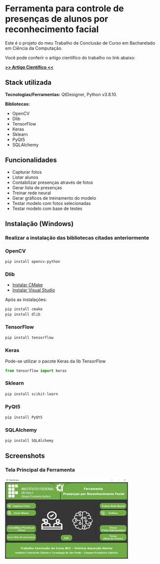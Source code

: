 ﻿# **Ferramenta para controle de presenças de alunos por reconhecimento facial**

Este é o projeto do meu Trabalho de Conclusão de Curso em Bacharelado em Ciência da Computação.

Você pode conferir o artigo científico do trabalho no link abaixo:

**[>> Artigo Científico <<](./to_github/Artigo-Científico.pdf)**

## Stack utilizada

**Tecnologias/Ferramentas:** QtDesigner, Python v3.8.10.

**Bibliotecas:**

- OpenCV
- Dlib
- TensorFlow
- Keras
- Sklearn
- PyQt5
- SQLAlchemy

## Funcionalidades

- Capturar fotos
- Listar alunos
- Contabilizar presenças através de fotos
- Gerar lista de presenças
- Treinar rede neural
- Gerar gráficos de treinamento do modelo
- Testar modelo com fotos selecionadas
- Testar modelo com base de testes

## Instalação (Windows)

### Realizar a instalação das bibliotecas citadas anteriormente

### OpenCV
```bash
pip install opencv-python
```

### Dlib
- [Instalar CMake](https://cmake.org/download/)
- [Instalar Visual Studio](https://visualstudio.microsoft.com/visual-cpp-build-tools/)

Após as instalações:
```bash
pip install cmake
pip install dlib
```

###  TensorFlow
```bash
pip install tensorflow
```

### Keras
Pode-se utilizar o pacote Keras da lib TensorFlow
```python
from tensorflow import keras
```

### Sklearn
```bash
pip install scikit-learn
```

### PyQt5
```bash
pip install PyQt5
```

### SQLAlchemy
```bash
pip install SQLAlchemy
```

## Screenshots

### Tela Principal da Ferramenta
<p>
  <img width="400" src="to_github/tela_principal_ferramenta.png">
</p>
